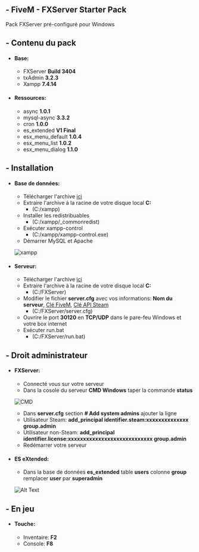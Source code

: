 ## - FiveM - FXServer Starter Pack
Pack FXServer pré-configuré pour Windows

## - Contenu du pack
* #### Base:
  * FXServer **Build 3404**
  * txAdmin **3.2.3**
  * Xampp **7.4.14**

* #### Ressources:
  * async **1.0.1**
  * mysql-async **3.3.2**
  * cron **1.0.0**
  * es_extended **V1 Final**
  * esx_menu_default **1.0.4**
  * esx_menu_list **1.0.2**
  * esx_menu_dialog **1.1.0**

## - Installation
* #### Base de données:
  * Télécharger l'archive [ici](https://mega.nz/file/otMjzSRS#LKHTFlxF6j4W5GckBOI_iNRpvmtlR-5-pfinQ7Fs95M)
  * Extraire l'archive à la racine de votre disque local **C:**
    * (C:/xampp)
  * Installer les redistribuables
    * (C:/xampp/_commonredist)
  * Exécuter xampp-control
    * (C:/xampp/xampp-control.exe)
  * Démarrer MySQL et Apache
  
  ![xampp](https://i.ibb.co/rvwWvnY/xampp.png)
    
* #### Serveur:
  * Télécharger l'archive [ici](https://github.com/IceWeedo/FiveM-FXServer-Starter-Pack/releases/latest)
  * Extraire l'archive à la racine de votre disque local **C:**
    * (C:/FXServer)
  * Modifier le fichier **server.cfg** avec vos informations: **Nom du serveur**, [Clé FiveM](https://keymaster.fivem.net), [Clé API Steam](https://steamcommunity.com/dev/apikey)
    * (C:/FXServer/server.cfg)
  * Ouvrire le port **30120** en **TCP/UDP** dans le pare-feu Windows et votre box internet
  * Exécuter run.bat
    * (C:/FXServer/run.bat)
    
## - Droit administrateur
* #### FXServer:
  * Connecté vous sur votre serveur 
  * Dans la cosole du serveur **CMD Windows** taper la commande **status**
  
  ![CMD](https://i.ibb.co/rc9Qhj5/txadmin-id.png)
  
  * Dans **server.cfg** section **# Add system admins** ajouter la ligne
   * Utilisateur Steam:
    **add_principal identifier.steam:xxxxxxxxxxxxxx group.admin**
   * Utilisateur non-Steam:
    **add_principal identifier.license:xxxxxxxxxxxxxxxxxxxxxxxxxxxx group.admin**
  * Redémarrer votre serveur

* #### ES eXtended:
  * Dans la base de données **es_extended** table **users** colonne **group** remplacer **user** par **superadmin**
  
  ![Alt Text](https://i.ibb.co/fX3QvV4/xampp-admin.png)

## - En jeu
* #### Touche:
  * Inventaire: **F2**
  * Console: **F8**
